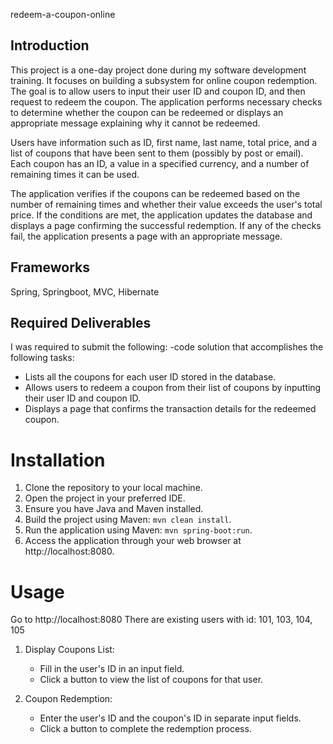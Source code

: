 redeem-a-coupon-online
## Introduction

This project is a one-day project done during my software development training. It focuses on building a subsystem for online coupon redemption. The goal is to allow users to input their user ID and coupon ID, and then request to redeem the coupon. The application performs necessary checks to determine whether the coupon can be redeemed or displays an appropriate message explaining why it cannot be redeemed.

Users have information such as ID, first name, last name, total price, and a list of coupons that have been sent to them (possibly by post or email). Each coupon has an ID, a value in a specified currency, and a number of remaining times it can be used.

The application verifies if the coupons can be redeemed based on the number of remaining times and whether their value exceeds the user's total price. If the conditions are met, the application updates the database and displays a page confirming the successful redemption. If any of the checks fail, the application presents a page with an appropriate message.

## Frameworks

Spring, Springboot, MVC, Hibernate

## Required Deliverables

I was required to submit the following:
-code solution that accomplishes the following tasks:
  - Lists all the coupons for each user ID stored in the database.
  - Allows users to redeem a coupon from their list of coupons by inputting their user ID and coupon ID.
  - Displays a page that confirms the transaction details for the redeemed coupon.

# Installation
1. Clone the repository to your local machine.
2. Open the project in your preferred IDE.
3. Ensure you have Java and Maven installed.
4. Build the project using Maven: `mvn clean install`.
5. Run the application using Maven: `mvn spring-boot:run`.
6. Access the application through your web browser at http://localhost:8080.

# Usage


Go to http://localhost:8080
There are existing users with id: 101, 103, 104, 105

1. Display Coupons List:
   - Fill in the user's ID in an input field.
   - Click a button to view the list of coupons for that user.

2. Coupon Redemption:
   - Enter the user's ID and the coupon's ID in separate input fields.
   - Click a button to complete the redemption process.
